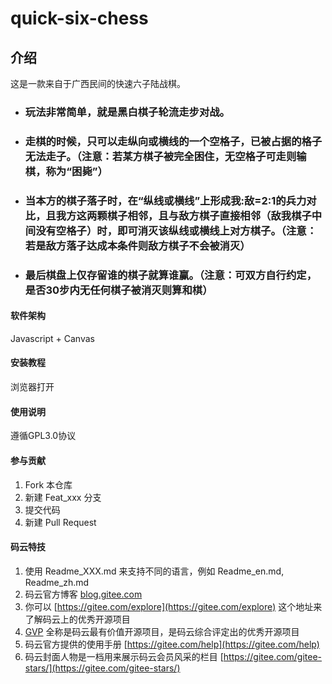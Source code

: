 # quick-six-chess

## 介绍

这是一款来自于广西民间的快速六子陆战棋。

- ### 玩法非常简单，就是黑白棋子轮流走步对战。
- ### 走棋的时候，只可以走纵向或横线的一个空格子，已被占据的格子无法走子。（注意：若某方棋子被完全困住，无空格子可走则输棋，称为“困毙”）
- ### 当本方的棋子落子时，在“纵线或横线”上形成我:敌=2:1的兵力对比，且我方这两颗棋子相邻，且与敌方棋子直接相邻（敌我棋子中间没有空格子）时，即可消灭该纵线或横线上对方棋子。（注意：若是敌方落子达成本条件则敌方棋子不会被消灭）
- ### 最后棋盘上仅存留谁的棋子就算谁赢。（注意：可双方自行约定，是否30步内无任何棋子被消灭则算和棋）


#### 软件架构

Javascript + Canvas


#### 安装教程

浏览器打开

#### 使用说明

遵循GPL3.0协议

#### 参与贡献

1.  Fork 本仓库
2.  新建 Feat_xxx 分支
3.  提交代码
4.  新建 Pull Request


#### 码云特技

1.  使用 Readme\_XXX.md 来支持不同的语言，例如 Readme\_en.md, Readme\_zh.md
2.  码云官方博客 [blog.gitee.com](https://blog.gitee.com)
3.  你可以 [https://gitee.com/explore](https://gitee.com/explore) 这个地址来了解码云上的优秀开源项目
4.  [GVP](https://gitee.com/gvp) 全称是码云最有价值开源项目，是码云综合评定出的优秀开源项目
5.  码云官方提供的使用手册 [https://gitee.com/help](https://gitee.com/help)
6.  码云封面人物是一档用来展示码云会员风采的栏目 [https://gitee.com/gitee-stars/](https://gitee.com/gitee-stars/)
